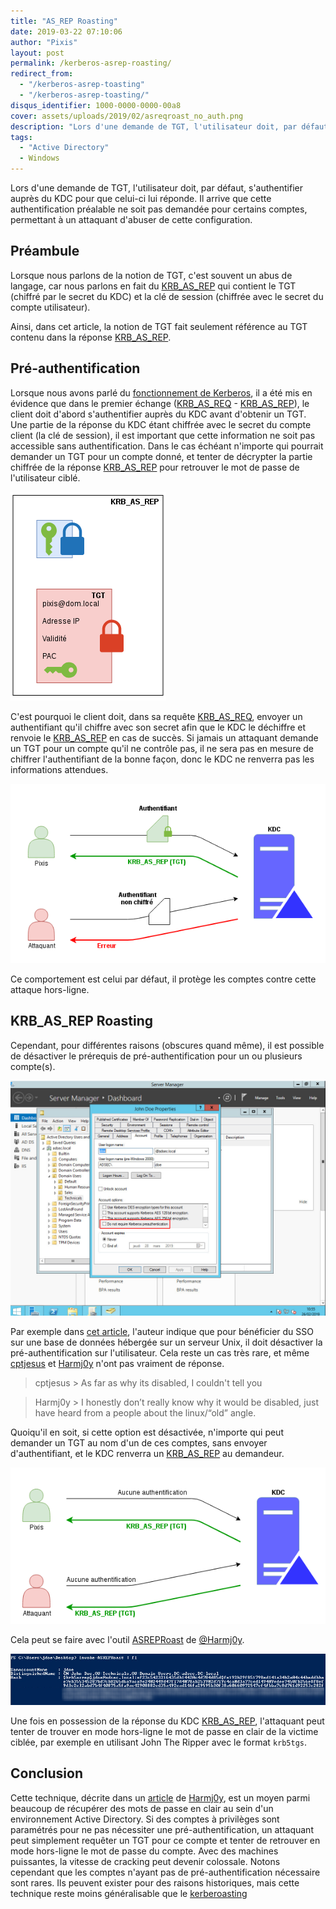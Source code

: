 ```yaml
---
title: "AS_REP Roasting"
date: 2019-03-22 07:10:06
author: "Pixis"
layout: post
permalink: /kerberos-asrep-roasting/
redirect_from:
  - "/kerberos-asrep-toasting"
  - "/kerberos-asrep-toasting/"
disqus_identifier: 1000-0000-0000-00a8
cover: assets/uploads/2019/02/asreqroast_no_auth.png
description: "Lors d'une demande de TGT, l'utilisateur doit, par défaut, s'authentifier auprès du KDC pour que celui-ci lui réponde. Il arrive que cette authentification préalable ne soit pas demandée pour certains comptes, permettant à un attaquant d'abuser de cette configuration"
tags:
  - "Active Directory"
  - Windows
---
```


Lors d'une demande de TGT, l'utilisateur doit, par défaut, s'authentifier auprès du KDC pour que celui-ci lui réponde. Il arrive que cette authentification préalable ne soit pas demandée pour certains comptes, permettant à un attaquant d'abuser de cette configuration.

<!--more-->

## Préambule

Lorsque nous parlons de la notion de TGT, c'est souvent un abus de langage, car nous parlons en fait du [KRB_AS_REP](/kerberos/#krb_tgs_rep) qui contient le TGT (chiffré par le secret du KDC) et la clé de session (chiffrée avec le secret du compte utilisateur).

Ainsi, dans cet article, la notion de TGT fait seulement référence au TGT contenu dans la réponse [KRB_AS_REP](/kerberos/#krb_tgs_rep). 

## Pré-authentification

Lorsque nous avons parlé du [fonctionnement de Kerberos](https://beta.hackndo.com/kerberos), il a été mis en évidence que dans le premier échange ([KRB_AS_REQ](/kerberos/#krb_tgs_req) - [KRB_AS_REP](/kerberos/#krb_tgs_rep)), le client doit d'abord s'authentifier auprès du KDC avant d'obtenir un TGT. Une partie de la réponse du KDC étant chiffrée avec le secret du compte client (la clé de session), il est important que cette information ne soit pas accessible sans authentification. Dans le cas échéant n'importe qui pourrait demander un TGT pour un compte donné, et tenter de décrypter  la partie chiffrée de la réponse [KRB_AS_REP](/kerberos/#krb_tgs_rep) pour retrouver le mot de passe de l'utilisateur ciblé.

[![KRB_AS_REP](/assets/uploads/2018/05/asrep.png)](/assets/uploads/2018/05/asrep.png)

C'est pourquoi le client doit, dans sa requête [KRB_AS_REQ](/kerberos/#krb_tgs_req), envoyer un authentifiant qu'il chiffre avec son secret afin que le KDC le déchiffre et renvoie le [KRB_AS_REP](/kerberos/#krb_tgs_rep) en cas de succès. Si jamais un attaquant demande un TGT pour un compte qu'il ne contrôle pas, il ne sera pas en mesure de chiffrer l'authentifiant de la bonne façon, donc le KDC ne renverra pas les informations attendues.

[![Authentication Required](/assets/uploads/2019/02/asreqroast_auth.png)](/assets/uploads/2019/02/asreqroast_auth.png)

Ce comportement est celui par défaut, il protège les comptes contre cette attaque hors-ligne.

## KRB_AS_REP Roasting

Cependant, pour différentes raisons (obscures quand même), il est possible de désactiver le prérequis de pré-authentification pour un ou plusieurs compte(s).

[![Preauthentication Setting](/assets/uploads/2019/02/preauthsettings.png)](/assets/uploads/2019/02/preauthsettings.png)

Par exemple dans [cet article](https://laurentschneider.com/wordpress/2014/01/the-long-long-route-to-kerberos.html), l'auteur indique que pour bénéficier du SSO sur une base de données hébergée sur un serveur Unix, il doit désactiver la pré-authentification sur l'utilisateur. Cela reste un cas très rare, et même [cptjesus](https://twitter.com/cptjesus) et [Harmj0y](https://twitter.com/harmj0y) n'ont pas vraiment de réponse.

> cptjesus > As far as why its disabled, I couldn't tell you

> Harmj0y > I honestly don’t really know why it would be disabled, just have heard from a people about the linux/“old” angle.

Quoiqu'il en soit, si cette option est désactivée, n'importe qui peut demander un TGT au nom d'un de ces comptes, sans envoyer d'authentifiant, et le KDC renverra un [KRB_AS_REP](/kerberos/#krb_tgs_rep) au demandeur.

[![Authentication Required](/assets/uploads/2019/02/asreqroast_no_auth.png)](/assets/uploads/2019/02/asreqroast_no_auth.png)

Cela peut se faire avec l'outil [ASREPRoast](https://github.com/HarmJ0y/ASREPRoast) de [@Harmj0y](https://twitter.com/harmj0y).

[![ASREPRoast](/assets/uploads/2019/02/attackasrep.png)](/assets/uploads/2019/02/attackasrep.png)

Une fois en possession de la réponse du KDC [KRB_AS_REP](/kerberos/#krb_tgs_rep), l'attaquant peut tenter de trouver en mode hors-ligne le mot de passe en clair de la victime ciblée, par exemple en utilisant John The Ripper avec le format `krb5tgs`.

## Conclusion

Cette technique, décrite dans un [article](https://www.harmj0y.net/blog/activedirectory/roasting-as-reps/) de [Harmj0y](https://twitter.com/harmj0y), est un moyen parmi beaucoup de récupérer des mots de passe en clair au sein d'un environnement Active Directory. Si des comptes à privilèges sont paramétrés pour ne pas nécessiter une pré-authentification, un attaquant peut simplement requêter un TGT pour ce compte et tenter de retrouver en mode hors-ligne le mot de passe du compte. Avec des machines puissantes, la vitesse de cracking peut devenir colossale. Notons cependant que les comptes n'ayant pas de pré-authentification nécessaire sont rares. Ils peuvent exister pour des raisons historiques, mais cette technique reste moins généralisable que le [kerberoasting](/kerberoasting)
